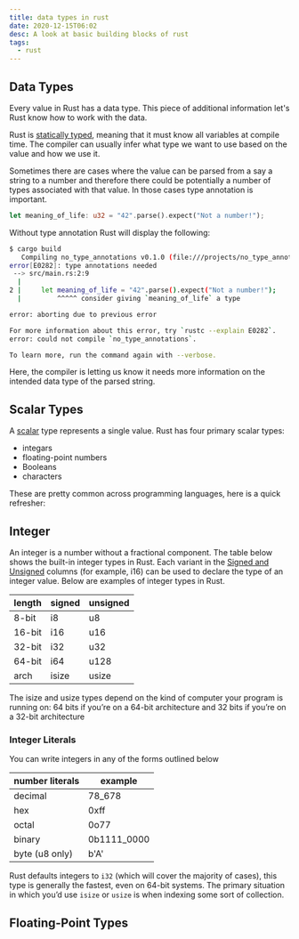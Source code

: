 ```yaml
---
title: data types in rust
date: 2020-12-15T06:02
desc: A look at basic building blocks of rust
tags:
  - rust
---
```


## Data Types

Every value in Rust has a data type. This piece of additional information let's Rust know how to work with the data.

Rust is [statically typed](https://www.techopedia.com/definition/22321/statically-typed), meaning that it must know all variables at compile time. The compiler can usually infer what type we want to use based on the value and how we use it. 

Sometimes there are cases where the value can be parsed from a say a string to a number and therefore there could be potentially a number of types associated with that value. In those cases type annotation is important.

```rust
let meaning_of_life: u32 = "42".parse().expect("Not a number!");
```

Without type annotation Rust will display the following:

```bash
$ cargo build
   Compiling no_type_annotations v0.1.0 (file:///projects/no_type_annotations)
error[E0282]: type annotations needed
 --> src/main.rs:2:9
  |
2 |     let meaning_of_life = "42".parse().expect("Not a number!");
  |         ^^^^^ consider giving `meaning_of_life` a type

error: aborting due to previous error

For more information about this error, try `rustc --explain E0282`.
error: could not compile `no_type_annotations`.

To learn more, run the command again with --verbose.

```

Here, the compiler is letting us know it needs more information on the intended data type of the parsed string.

## Scalar Types

A [scalar](https://www.techopedia.com/definition/16441/scalar) type represents a single value. Rust has four primary scalar types:

* integars
* floating-point numbers
* Booleans
* characters

These are pretty common across programming languages, here is a quick refresher:

## Integer

An integer is a number without a fractional component. The table below shows the built-in integer types in Rust. Each variant in the [Signed and Unsigned](https://www.ibm.com/support/knowledgecenter/ssw_aix_72/commprogramming/int_dat_typ.html) columns (for example, i16) can be used to declare the type of an integer value. Below are examples of integer types in Rust.

| length | signed | unsigned |
|--------|--------|----------|
| 8-bit  | i8     | u8       |
| 16-bit | i16    | u16      |
| 32-bit | i32    | u32      |
| 64-bit | i64    | u128     |
| arch   | isize  | usize    |


The isize and usize types depend on the kind of computer your program is running on: 64 bits if you’re on a 64-bit architecture and 32 bits if you’re on a 32-bit architecture

### Integer Literals

You can write integers in any of the forms outlined below

| number literals | example    |
|-----------------|------------|
| decimal         | 78_678     |
| hex             | 0xff       |
| octal           | 0o77       |
| binary          | 0b1111_0000|
| byte (u8 only)  | b'A'       |

Rust defaults integers to `i32` (which will cover the majority of cases), this type is generally the fastest, even on 64-bit systems. The primary situation in which you’d use `isize` or `usize` is when indexing some sort of collection. 

## Floating-Point Types

